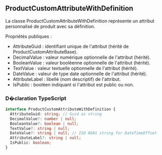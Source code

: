 ﻿## ProductCustomAttributeWithDefinition

La classe ProductCustomAttributeWithDefinition représente un attribut personnalisé de produit avec sa définition.

Propriétés publiques :

- AttributeGuid : identifiant unique de l'attribut (hérité de ProductCustomAttributeBase).
- DecimalValue : valeur numérique optionnelle de l'attribut (hérité).
- BooleanValue : valeur booléenne optionnelle de l'attribut (hérité).
- TextValue : valeur textuelle optionnelle de l'attribut (hérité).
- DateValue : valeur de type date optionnelle de l'attribut (hérité).
- AttributeLabel : libellé (nom descriptif) de l'attribut.
- IsPublic : booléen indiquant si l'attribut est public ou non.

### D�claration TypeScript
```typescript
interface ProductCustomAttributeWithDefinition {
  AttributeGuid: string; // Guid as string
  DecimalValue?: number | null;
  BooleanValue?: boolean | null;
  TextValue?: string | null;
  DateValue?: string | null; // ISO 8601 string for DateTimeOffset
  AttributeLabel?: string | null;
  IsPublic: boolean;
}
```